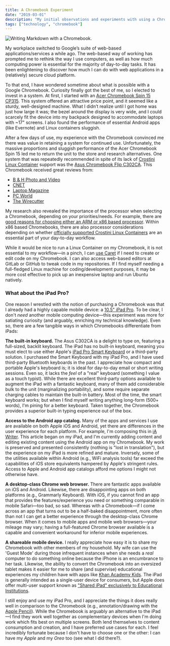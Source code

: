 ```yaml
---
title: A Chromebook Experiment
date: "2019-03-01"
description: "My initial observations and experiments with using a Chromebook in lieu of a conventional laptop."
tags: ["technology", "chromebook"]
---
```


![Writing Markdown with a Chromebook.](https://lh3.googleusercontent.com/f7HcE8SBs2OiTFv3cntiRcol5qPldE_zma4ohys4qmYep1GJiZQIbiq1U6lzSPfma3CHJvPFW3P5lrLUfSmXkVLi-Ko28yWN8OQ7Xf-VWRpYYryMor_8PqJDdoNnpkc0ddOgY2CvyZc3gMfER-eFufHEwneHMA4TgjCnM3KCeVBGQyuxJr5lbq2O55iflIjHj0F3p7noP2OjiS9vmbLglBAAmUVp7dyvwj5rhr29-FhRymCyvTKDqJJPH-1GT6SHKk2whvjH0hh696dVDFaOZ0ONoDXdJ8snO47nWSNkNmHZrOsOn6oWJqxtrF_p6SsyBLmQE82G9GpPzHz9GZmigF6AcpXE1Z5BXQlVnCAq_GSySfFb3LgvQT-0cNpwixdjFbmdqKZGbvGabY-IUlX8GiI7UHtj7g4Ugy_-2wjqnmAkrvip7RNyv4YtRaMvaCb333F8wQh_W_HJ6LPSQ-pODL6qQajjSTtaiboxfK1vYKIZ3jFILKT1CWFgdCnhkEm80KaeasebD73DbBfBo4s5IDyJFouptfovGe1_heYcwVNow86n6NnIfnhFU0caWwqJuntdv7obEYoaJ44Ju_xeUWyIVInzkKxq_ec1T1em6qdEhaWKNxzih-Qy0bT3BLto3CuiD6epef1_ImAru9gBZkzhF7MiPfJkqh5j-WRzGLTMDzrNCDK4k6ZY5-zOKR_elrZuJbuINhzTRoHAYBg-H8NatXOxFnLa5GY6NnMELJpLxFhKW9mCWA=w551-h734-no)

My workplace switched to Google’s suite of web-based applications/services a while ago. The web-based way of working has prompted me to rethink the way I use computers, as well as how much computing power is essential for the majority of day-to-day tasks. It has been enlightening to discover how much I can do with web applications in a (relatively) secure cloud platform.

To that end, I have wondered sometime about what is possible with a Google Chromebook. Curiosity finally got the best of me, so I elected to invest in a system. At first, I started with an [Acer Chromebook Spin 15 CP315][0]. This system offered an attractive price point, and it seemed like a sturdy, well-designed machine. What I didn’t realize until I got home was just how large it was; the bezel around the display is very wide, and I could scarcely fit the device into my backpack designed to accommodate laptops with ~17" screens. I also found the performance of essential Android apps (like Evernote) and Linux containers sluggish.

After a few days of use, my experience with the Chromebook convinced me there was value in retaining a system for continued use. Unfortunately, the massive proportions and sluggish performance of the Acer Chromebook Spin 15 led me to return the unit to the store and research alternatives. One system that was repeatedly recommended in spite of its lack of [Crostini Linux Container][1] support was the [Asus Chromebook Flip C302CA][2]. This Chromebook received great reviews from:

* [B & H Photo and Video][3]
* [CNET][4]
* [Laptop Magazine][5]
* [PC World][7]
* [The Wirecutter][8]

My research also revealed the importance of the processor when selecting a Chromebook, depending on your priorities/needs. For example, there are [good reasons for choosing either an ARM or x86 based processor][9]. Within x86 based Chromebooks, there are also processor considerations depending on whether [officially supported Crostini Linux Containers][10] are an essential part of your day-to-day workflow.

While it would be nice to run a Linux Container on my Chromebook, it is not essential to my workflow—in a pinch, I can [use Caret][11] if I need to create or edit code on my Chromebook. I can also access web-based editors at GitLab or GitHub to tweak code in my repositories. If I find myself needing a full-fledged Linux machine for coding/development purposes, it may be more cost effective to pick up an inexpensive laptop and run Ubuntu natively.

### What about the iPad Pro?

One reason I wrestled with the notion of purchasing a Chromebook was that I already had a highly capable mobile device: a [10.5" iPad Pro][12]. To be clear, I don't _need_ another mobile computing device—this experiment was more for satiating curiosity (and arguably, enriching my technical knowledge). Even so, there are a few tangible ways in which Chromebooks differentiate from iPads:

**The built-in keyboard.** The Asus C302CA is a delight to type on, featuring a full-sized, backlit keyboard. The iPad has no built-in keyboard, meaning you must elect to use either Apple's [iPad Pro Smart Keyboard][13] or a third-party solution. I purchased the Smart Keyboard with my iPad Pro, and I have used third-party Bluetooth keyboards in the past. I appreciate how compact and portable Apple's keyboard is; it is ideal for day-to-day email or short writing sessions. Even so, it lacks the _feel_ of a "real" keyboard (something I value as a touch typist). While there are excellent third-party options available to augment the iPad with a fantastic keyboard, many of them add considerable bulk to the unit (marginalizing portability), and some require separate charging cables to maintain the built-in battery. Most of the time, the smart keyboard works; but when I find myself writing anything long-form (500+ words), I'm pining for a better keyboard. Taken together, the Chromebook provides a superior built-in typing experience out of the box.

**Access to the Android app catalog.** Many of the apps and services I use are available on both Apple iOS and Android, yet there are differences in the user experience for each platform. For example, I'm composing this in [iA Writer][14]. This article began on my iPad, and I'm currently adding content and editing existing content using the Android app on my Chromebook. My work is preserved and presented consistently (nothing is "lost in translation"), but the experience on my iPad is more refined and mature. Inversely, some of the utilities available within Android (e.g., WiFi analysis tools) far exceed the capabilities of iOS store equivalents hampered by Apple's stringent rules. Access to Apple and Android app catalogs afford me options I might not otherwise have.

**A desktop-class Chrome web browser.** There are fantastic apps available on iOS and Android. Likewise, there are disappointing apps on both platforms (e.g., Grammarly Keyboard). With iOS, if you cannot find an app that provides the features/experience you need or something comparable in mobile Safari—too bad, so sad. Whereas with a Chromebook—if I come across an app that turns out to be a half-baked disappointment, more often than not I can get a better experience through the desktop-class Chrome browser. When it comes to mobile apps and mobile web browsers—your mileage may vary; having a full-featured Chrome browser available is a capable and convenient workaround for inferior mobile experiences.

**A shareable mobile device.** I really appreciate how easy it is to share my Chromebook with other members of my household. My wife can use the 'Guest Mode' during those infrequent instances when she needs a _real_ computer to do something online because the iPhone is an encumbrance to her task. Likewise, the ability to convert the Chromebook into an oversized tablet makes it easier for me to share (and supervise) educational experiences my children have with apps like [Khan Academy Kids][15]. The iPad is generally intended as a single-user device for consumers, but Apple does offer multi-user support known as ["Shared iPad" exclusively to Educational Institutions][16].

I still enjoy and use my iPad Pro, and I appreciate the things it does really well in comparison to the Chromebook (e.g., annotation/drawing with the [Apple Pencil][17]). While the Chromebook is arguably an alternative to the iPad—I find they work well together as complementary devices when I'm doing work which fits best on multiple screens. Both lend themselves to content consumption and creation, and I have preferred use cases for each. I feel incredibly fortunate because I don't have to choose one or the other: I can have my _Apple_ and my _Oreo_ too (see what I did there?). 

[0]: https://www.acer.com/ac/en/US/content/series/acerchromebookspin15cp315
[1]: https://chromium.googlesource.com/chromiumos/docs/+/master/containers_and_vms.md
[2]: https://www.asus.com/us/Laptops/ASUS-Chromebook-Flip-C302CA/
[3]: https://www.bhphotovideo.com/c/product/1304020-REG/asus_c302ca_dhm4_c302ca_64gb_chromebook.html
[4]: https://www.cnet.com/reviews/asus-chromebook-flip-c302ca-review/
[5]: https://www.laptopmag.com/reviews/laptops/asus-chromebook-flip-c302ca
[7]: https://www.pcworld.com/article/3196348/computers/asus-chromebook-flip-c302ca-review-a-versatile-laptop-with-lots-to-love.html
[8]: https://thewirecutter.com/reviews/best-chromebook/
[9]: https://www.howtogeek.com/180225/arm-vs.-intel-what-it-means-for-windows-chromebook-and-android-software-compatibility/
[10]: https://chromium.googlesource.com/chromiumos/docs/+/master/containers_and_vms.md#Hardware-Requirements
[11]: https://headmelted.com/coding-on-a-chromebook-84335cce96c8
[12]: https://everymac.com/systems/apple/ipad/specs/apple-ipad-pro-10-5-inch-wi-fi-only-specs.html
[13]: https://www.apple.com/smart-keyboard/
[14]: https://ia.net/writer
[15]: https://www.khanacademy.org/kids
[16]: https://www.apple.com/education/it/#get-right-materials
[17]: https://www.apple.com/apple-pencil/
